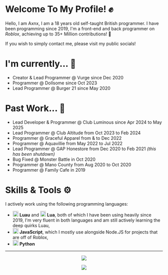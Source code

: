 # Welcome To My Profile! ✊

Hello, I am Axnx, I am a 18 years old self-taught British programmer. 
I have been programming since 2019, 
 I'm a front-end and back programmer on *Roblox*,
achieving up to 35+ Million contributions! 🏅


If you wish to simply contact me, please visit my public socials! 

# I'm currently... 📍

+ Creator & Lead Programmer @ Vurge since Dec 2020
+ Programmer @ Dollsome since Oct 2023
+ Lead Programmer @ Burger 21 since May 2020


# Past Work... 🏅
 
+ Lead Developer & Programmer @ Club Luminous since Apr 2024 to May 2025
+ Lead Programmer @ Club Altitude from Oct 2023 to Feb 2024
+ Programmer @ Graceful Apparel from & to Dec 2022
+ Programmer @ Aquavillie from May 2022 to Jul 2022
+ Lead Programmer @ GAP Honestore from Dec 2020 to Feb 2021 *(this has been shutdown)*
+ Bug Fixed @ Monster Battle in Oct 2020
+ Programmer @ Mano County from Aug 2020 to Oct 2020
+ Programmer @ Family Cafe in 2019

# Skills & Tools ⚙

I actively work using the following programming languages:

+ <img height=18px src="https://luau-lang.org/assets/images/luau-88.png"> **Luau** and <img height=18px src="https://www.lua.org/favicon.ico"> **Lua**, both of which I have been using heavily since 2019, I'm very fluent in both languages and am still actively learning the deep quirks Luau,
+ <img height=18px src="https://upload.wikimedia.org/wikipedia/commons/9/99/Unofficial_JavaScript_logo_2.svg"> **JavaScript**, which I mostly use alongside Node.JS for projects that are off of Roblox,
+ <img height=18px src="https://www.python.org/favicon.ico"> **Python** 


---


<p align="center">
  <img src="https://github-readme-stats.vercel.app/api?username=axnxdev&hide=contribs,prs&theme=dark">
</p>

<p align="center">
  <img src="https://github-readme-streak-stats.herokuapp.com?user=axnxdev&theme=dark">
</p>

